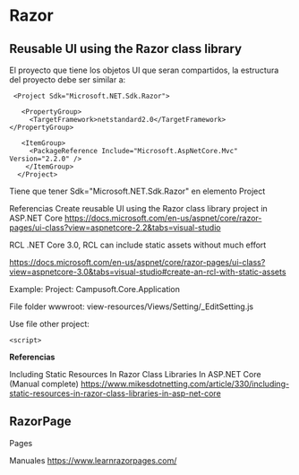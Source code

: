 

# Razor 







## Reusable UI using the Razor class library 

El proyecto que tiene los objetos UI que seran compartidos, la estructura del proyecto  debe ser similar a:
```
 <Project Sdk="Microsoft.NET.Sdk.Razor">
 
   <PropertyGroup>
     <TargetFramework>netstandard2.0</TargetFramework>   </PropertyGroup>
 
   <ItemGroup>
     <PackageReference Include="Microsoft.AspNetCore.Mvc" Version="2.2.0" />   
	</ItemGroup> 
  </Project>
```

Tiene que tener Sdk="Microsoft.NET.Sdk.Razor" en elemento Project



Referencias
Create reusable UI using the Razor class library project in ASP.NET Core
https://docs.microsoft.com/en-us/aspnet/core/razor-pages/ui-class?view=aspnetcore-2.2&tabs=visual-studio

RCL 
.NET Core 3.0, RCL can include static assets without much effort

https://docs.microsoft.com/en-us/aspnet/core/razor-pages/ui-class?view=aspnetcore-3.0&tabs=visual-studio#create-an-rcl-with-static-assets

Example:
Project: Campusoft.Core.Application

File folder wwwroot:  view-resources/Views/Setting/_EditSetting.js

Use file other project:


<script src="~/_content/Campusoft.Core.Application/view-resources/Views/Setting/_EditSetting.js"></script>
    <script>




**Referencias**

Including Static Resources In Razor Class Libraries In ASP.NET Core
(Manual complete)
https://www.mikesdotnetting.com/article/330/including-static-resources-in-razor-class-libraries-in-asp-net-core


## RazorPage

Pages

Manuales
https://www.learnrazorpages.com/

